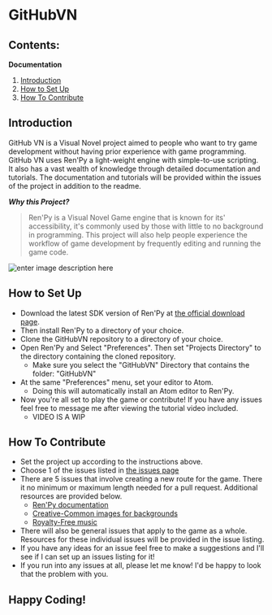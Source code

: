 # GitHubVN

## Contents:

**Documentation**
 1. [Introduction](https://github.com/ktranfullerton2000/GitHubVN/blob/main/README.md#introduction)
 2. [How to Set Up](https://github.com/ktranfullerton2000/GitHubVN/blob/main/README.md#how-to-set-up)
 3. [How To Contribute](https://github.com/ktranfullerton2000/GitHubVN/blob/main/README.md#how-to-contribute)

## Introduction 

  GitHub VN is a Visual Novel project aimed to people who want to try game development without having prior experience with game programming. GitHub VN uses Ren'Py a light-weight engine with simple-to-use scripting. It also has a vast wealth of knowledge through detailed documentation and tutorials. The documentation and tutorials will be provided within the issues of the project in addition to the readme. 

***Why this Project?***

  > Ren'Py is a Visual Novel Game engine that is known for its' accessibility, it's commonly used by those with little to no background in programming.
  > This project will also help people experience the workflow of game development by frequently editing and running the game code.

![enter image description here](https://cdn.discordapp.com/attachments/458701567366004737/914686782963089408/e245daaae38dd745029eda03ed2e9ad7.png)

## How to Set Up

 - Download the latest SDK version of Ren'Py at [the official download page](https://www.renpy.org/latest.html).
 - Then install Ren'Py to a directory of your choice.
- Clone the GitHubVN repository to a directory of your choice.
- Open Ren'Py and Select "Preferences". Then set "Projects Directory" to the directory containing the cloned repository. 
	- Make sure you select the "GitHubVN" Directory that contains the folder: "GitHubVN"
- At the same "Preferences" menu, set your editor to Atom. 
	- Doing this will automatically install an Atom editor to Ren'Py.
- Now you're all set to play the game or contribute! If you have any issues feel free to message me after viewing the tutorial video included.
	- VIDEO IS A WIP

## How To Contribute
- Set the project up according to the instructions above.
- Choose 1 of the issues listed in [the issues page](https://github.com/ktranfullerton2000/GitHubVN/issues)
- There are 5 issues that involve creating a new route for the game. There it no minimum or maximum length needed for a pull request. Additional resources are provided below.
	- [Ren'Py documentation](https://www.renpy.org/doc/html/)
	- [Creative-Common images for backgrounds](https://www.pexels.com/)
	- [Royalty-Free music](https://incompetech.com/music/royalty-free/)
- There will also be general issues that apply to the game as a whole. Resources for these individual issues will be provided in the issue listing.
- If you have any ideas for an issue feel free to make a suggestions and I'll see if I can set up an issues listing for it!
- If you run into any issues at all, please let me know! I'd be happy to look that the problem with you.

## Happy Coding!

